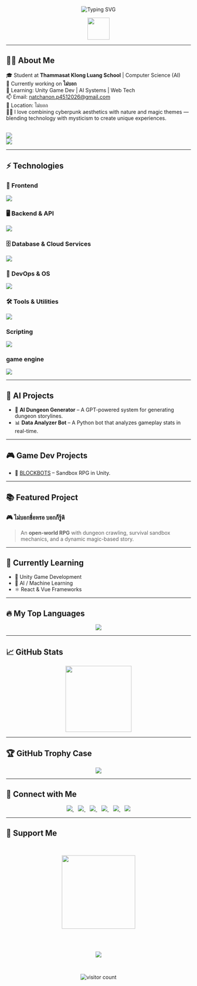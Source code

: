 <br>
<p align="center">
  <img src="https://readme-typing-svg.demolab.com?font=Fira+Code&duration=3000&pause=1000&color=00FFFF&center=true&width=550&lines=Hi+there!+I'm+Natchanon+Phonyiam+(Potter)+%F0%9F%91%8B;Game+Developer+%7C+Unity+%7C+AI+Systems;Passionate+about+Tech;Always+Building+Something..." alt="Typing SVG" />
</p>

<p align="center">
  <img src="https://media.giphy.com/media/hvRJCLFzcasrR4ia7z/giphy.gif" width="60">
</p>

---

## 🧑‍🎓 About Me  
🎓 Student at **Thammasat Klong Luang School** | Computer Science (AI)  
🚀 Currently working on **ไม่บอก**  
🧠 Learning: Unity Game Dev | AI Systems | Web Tech  
📫 Email: [natchanon.p4512026@gmail.com](mailto:natchanon.p4512026@gmail.com)  
📍 Location: ไม่บอก <br>
🌿✨ I love combining cyberpunk aesthetics with nature and magic themes — blending technology with mysticism to create unique experiences.

<br>
<a href="https://strong-stroopwafel-7d9039.netlify.app/" target="_blank">
  <img src="https://img.shields.io/badge/Portfolio-00ffff?style=for-the-badge&logo=google-chrome&logoColor=white">
</a>
<br>
<a href="/path-to-your-resume.pdf" target="_blank">
  <img src="https://img.shields.io/badge/Resume-white?style=for-the-badge&logo=readthedocs&logoColor=black">
</a>

---

## ⚡ Technologies

### 🎨 Frontend
<a href="https://github.com/Lumnext">
  <img src="https://skillicons.dev/icons?i=html,css,js,ts,vue,react,vite,next,angular,bootstrap,tailwind,dart,flutter">
</a>

### 🖥️ Backend & API
<a href="https://github.com/Lumnext">
  <img src="https://skillicons.dev/icons?i=nodejs,java,fastapi,spring,nodejs,flask,firebase">
</a>

### 🗄️ Database & Cloud Services
<a href="https://github.com/Lumnext">
  <img src="https://skillicons.dev/icons?i=supabase,php,sqlite,mysql,mongodb,postgresql">
</a>

### 🔧 DevOps & OS
<a href="https://github.com/Lumnext">
<img src="https://skillicons.dev/icons?i=linux,windows,kubernetes,docker,github">
</a>

### 🛠️ Tools & Utilities
<a href="https://github.com/Lumnext">
  <img src="https://skillicons.dev/icons?i=notion,figma,vscode,pytorch,sketchup,blender,raspberrypi,arduino,postman">
</a>

### Scripting
<a href="https://github.com/Lumnext">
  <img src="https://skillicons.dev/icons?i=lua,cs,cpp,py">
</a>

### game engine
<a href="https://github.com/Lumnext">
  <img src="https://skillicons.dev/icons?i=unity,unreal,robloxstudio">
</a>

---

## 🧠 AI Projects
- 🤖 **AI Dungeon Generator** – A GPT-powered system for generating dungeon storylines.
- 📊 **Data Analyzer Bot** – A Python bot that analyzes gameplay stats in real-time.

---

## 🎮 Game Dev Projects
- 🧱 [BLOCKBOTS](https://potter123.itch.io/blockbots) – Sandbox RPG in Unity.


---

## 📚 Featured Project  
### 🎮 ไม่บอกชื่อหรอ บอกก็รู้ดิ
> An **open-world RPG** with dungeon crawling, survival sandbox mechanics, and a dynamic magic-based story.


---

## 🌱 Currently Learning  
- 🧠 Unity Game Development  
- 🤖 AI / Machine Learning  
- ⚛️ React & Vue Frameworks  
  

---

## 🔥 My Top Languages
<p align="center">
  <a href="https://github.com/Lumnext">
    <img src="https://github-readme-stats.vercel.app/api/top-langs/?username=Lumnext&layout=compact&langs_count=4&theme=tokyonight&title_color=00ffff&text_color=ffffff&bg_color=000000&border_color=00ffff&cache_seconds=3600" />
  </a>
</p>

---
  
## 📈 GitHub Stats

<p align="center">
  <a href="https://github.com/Lumnext">
    <img src="https://github-readme-stats.vercel.app/api?username=Lumnext&show_icons=true&theme=radical&cache_seconds=1800" height="180"/><br>
  </a>
</p>

---

## 🏆 GitHub Trophy Case

<p align="center">
  <a href="https://github.com/Lumnext">
    <img src="https://github-profile-trophy.vercel.app/?username=Lumnext&theme=onedark&row=1&margin-w=10&no-bg=true"/>
  </a>
</p>

---

## 🔗 Connect with Me  
<p align="center">
  <a href="https://discord.com/users/potter4399">
    <img src="https://img.shields.io/badge/Discord-%237289DA?style=for-the-badge&logo=discord&logoColor=white"/>
  </a>
  &nbsp;&nbsp;
  <a href="https://www.instagram.com/Lumnext/">
    <img src="https://img.shields.io/badge/Instagram-%23E4405F?style=for-the-badge&logo=instagram&logoColor=white"/>
  </a>
  &nbsp;&nbsp;
  <a href="https://www.linkedin.com/in/natchanon-py-8abb30352/">
    <img src="https://img.shields.io/badge/LinkedIn-%230077B5?style=for-the-badge&logo=linkedin&logoColor=white"/>
  </a>
  &nbsp;&nbsp;
  <a href="https://www.facebook.com/yourprofile">
    <img src="https://img.shields.io/badge/Facebook-%231877F2?style=for-the-badge&logo=facebook&logoColor=white"/>
  </a>
  &nbsp;&nbsp;
  <a href="https://twitter.com/yourprofile">
    <img src="https://img.shields.io/badge/Twitter-%231DA1F2?style=for-the-badge&logo=twitter&logoColor=white"/>
  </a>
  &nbsp;&nbsp;
  <a href="https://www.tiktok.com/@yourprofile">
    <img src="https://img.shields.io/badge/TikTok-%23000000?style=for-the-badge&logo=tiktok&logoColor=white"/>
  </a>
</p>


---

## 🤝 Support Me  
<br>
<p align="center">
  <a href="https://www.buymeacoffee.com/Lumnext">
    <img src="https://cdn.buymeacoffee.com/buttons/v2/default-yellow.png" width="200"/>
  </a>
</p>
<br>
<br>
<p align="center">
  <img src="https://img.shields.io/github/followers/Lumnext?style=for-the-badge&logo=github)"/>
</p>

<br>
 
<p align="center">
  <img src="https://count.getloli.com/get/@Lumnext.github.readme?theme=flat" alt="visitor count"/>
</p>
